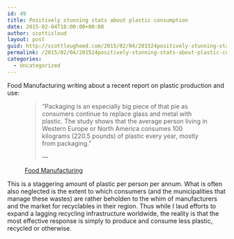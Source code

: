 ```yaml
---
id: 49
title: Positively stunning stats about plastic consumption
date: 2015-02-04T18:00:00+00:00
author: scottisloud
layout: post
guid: http://scottlougheed.com/2015/02/04/201524positively-stunning-stats-about-plastic-consumption/
permalink: /2015/02/04/201524positively-stunning-stats-about-plastic-consumption/
categories:
  - Uncategorized
---
```

Food Manufacturing writing about a recent report on plastic production and use:<figure> 

> <span>&#8220;</span>Packaging is an especially big piece of that pie as consumers continue to replace glass and metal with plastic. The study shows that the average person living in Western Europe or North America consumes 100 kilograms (220.5 pounds) of plastic every year, mostly from packaging.<span>&#8221;</span> <figcaption class="source">&mdash; 

[Food Manufacturing](http://www.foodmanufacturing.com/blogs/2015/02/global-plastic-production-rises-recycling-efforts-fall-behind)</figcaption> </figure> 

This is a staggering amount of plastic per person per annum. <span>What is often also neglected is the extent to which consumers (and the municipalities that manage these wastes) are rather beholden to the whim of manufacturers and the market for recyclables in their region.&nbsp;</span>Thus while I laud efforts to expand a lagging recycling infrastructure worldwide, the reality is that the most effective response is simply to produce and consume less plastic, recycled or otherwise.